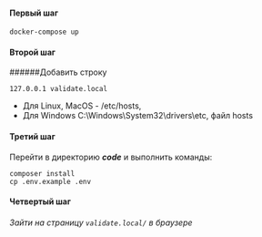 #### Первый шаг
```
docker-compose up
```
#### Второй шаг
######Добавить строку 
```
127.0.0.1 validate.local
```
 - Для Linux, MacOS - /etc/hosts, 
 - Для Windows C:\Windows\System32\drivers\etc, файл hosts 
#### Третий шаг
Перейти в директорию ***code*** и выполнить команды:
```
composer install
cp .env.example .env
```
#### Четвертый шаг
###### Зайти на страницу   `validate.local/` в браузере 


